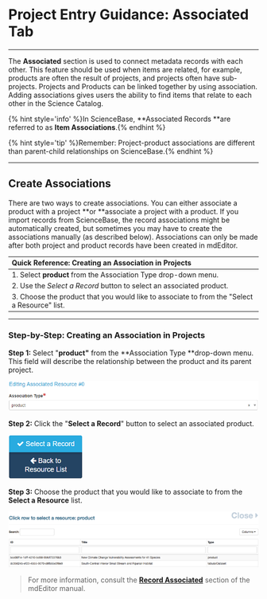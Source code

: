 # Project Entry Guidance: Associated Tab

---

The **Associated** section is used to connect metadata records with each other. This feature should be used when items are related, for example, products are often the result of projects, and projects often have sub-projects. Projects and Products can be linked together by using association. Adding associations gives users the ability to find items that relate to each other in the Science Catalog.

{% hint style='info' %}In ScienceBase, **Associated Records **are referred to as **Item Associations**.{% endhint %}



{% hint style='tip' %}Remember: Project-product associations are different than parent-child relationships on ScienceBase.{% endhint %}

---

## Create Associations

There are two ways to create associations. You can either associate a product with a project **or **associate a project with a product. If you import records from ScienceBase, the record associations might be automatically created, but sometimes you may have to create the associations manually \(as described below\). Associations can only be made after both project and product records have been created in mdEditor.

| Quick Reference: Creating an Association in Projects |
| :--- |
| 1. Select **product** from the Association Type drop-down menu. |
| 2. Use the _Select a Record_ button to select an associated product. |
| 3. Choose the product that you would like to associate to from the "Select a Resource" list. |

---

### Step-by-Step: Creating an Association in Projects

**Step 1:** Select "**product"** from the **Association Type **drop-down menu. This field will describe the relationship between the product and its parent project.

![](/assets/product_association_lcc.png)


**Step 2:** Click the "**Select a Record**"  button to select an associated product.

![](/assets/select_a_record_button.png)

**Step 3:** Choose the product that you would like to associate to from the **Select a Resource** list.

![](/assets/select_a_resource_product_window.png)

> For more information, consult the [**Record Associated**](https://adiwg.gitbooks.io/mdeditor/content/record/edit/record-associated.html) section of the mdEditor manual.



